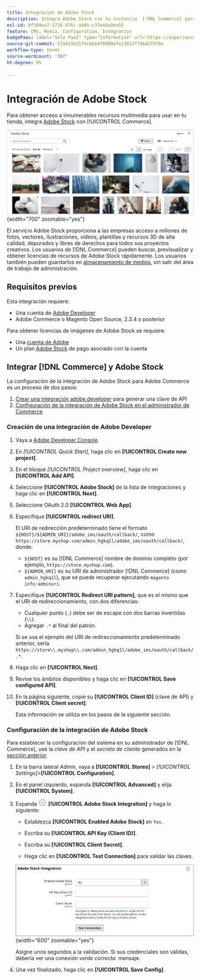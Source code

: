 ```yaml
---
title: Integración de Adobe Stock
description: Integra Adobe Stock con tu instancia  [!DNL Commerce] para acceder a innumerables recursos multimedia para usarlos en tu tienda.
exl-id: 0f399ea7-5726-476c-a945-c37e44a9ea55
feature: CMS, Media, Configuration, Integration
badgePaas: label="Solo PaaS" type="Informative" url="https://experienceleague.adobe.com/es/docs/commerce/user-guides/product-solutions" tooltip="Se aplica solo a proyectos de Adobe Commerce en la nube (infraestructura PaaS administrada por Adobe) y a proyectos locales."
source-git-commit: 57a913b21f4cbbb4f0800afe13012ff46d578f8e
workflow-type: tm+mt
source-wordcount: '397'
ht-degree: 0%

---
```


# Integración de Adobe Stock

Para obtener acceso a innumerables recursos multimedia para usar en tu tienda, integra [Adobe Stock][adobe-stock] con [!UICONTROL Commerce].

![Resultados de búsqueda de Adobe Stock](./assets/adobe-stock-search-grid.png){width="700" zoomable="yes"}

El servicio Adobe Stock proporciona a las empresas acceso a millones de fotos, vectores, ilustraciones, vídeos, plantillas y recursos 3D de alta calidad, depurados y libres de derechos para todos sus proyectos creativos. Los usuarios de [!DNL Commerce] pueden buscar, previsualizar y obtener licencias de recursos de Adobe Stock rápidamente. Los usuarios también pueden guardarlos en [almacenamiento de medios](./media-storage.md), sin salir del área de trabajo de administración.

## Requisitos previos

Esta integración requiere:

- Una cuenta de [Adobe Developer][dev-console]
- Adobe Commerce o Magento Open Source, 2.3.4 o posterior

Para obtener licencias de imágenes de Adobe Stock se requiere:

- Una [cuenta de Adobe][adobe-signin]
- Un plan [Adobe Stock][adobe-stock] de pago asociado con la cuenta

## Integrar [!DNL Commerce] y Adobe Stock

La configuración de la integración de Adobe Stock para Adobe Commerce es un proceso de dos pasos:

1. [Crear una integración adobe.developer](#create-an-adobe-developer-integration) para generar una clave de API
1. [Configuración de la integración de Adobe Stock en el administrador de Commerce](#configure-the-adobe-stock-integration)

### Creación de una integración de Adobe Developer

1. Vaya a [Adobe Developer Console][dev-console].

1. En _[!UICONTROL Quick Start]_, haga clic en **[!UICONTROL Create new project]**.

1. En el bloque _[!UICONTROL Project overview]_, haga clic en **[!UICONTROL Add API]**.

1. Seleccione **[!UICONTROL Adobe Stock]** de la lista de integraciones y haga clic en **[!UICONTROL Next]**.

1. Seleccione OAuth 2.0 **[!UICONTROL Web App]**.

1. Especifique **[!UICONTROL redirect URI]**.

   El URI de redirección predeterminado tiene el formato `${HOST}/${ADMIN_URI}/adobe_ims/oauth/callback/`, como `https://store.myshop.com/admin_hgkq1l/adobe_ims/oauth/callback/`, donde:

   - `${HOST}` es su [!DNL Commerce] nombre de dominio completo (por ejemplo, `https://store.myshop.com`).
   - `${ADMIN_URI}` es su URI de administrador [!DNL Commerce] (como `admin_hgkq1l`), que se puede recuperar ejecutando `magento info:adminuri`.

1. Especifique **[!UICONTROL Redirect URI pattern]**, que es el mismo que el URI de redireccionamiento, con dos diferencias:

   - Cualquier punto (`.`) debe ser de escape con dos barras invertidas (`\\`).
   - Agregar `.*` al final del patrón.

   Si se usa el ejemplo del URI de redireccionamiento predeterminado anterior, sería `https://store\\.myshop\\.com/admin_hgkq1l/adobe_ims/oauth/callback/.*`.

1. Haga clic en **[!UICONTROL Next]**.

1. Revise los ámbitos disponibles y haga clic en **[!UICONTROL Save configured API]**.

1. En la página siguiente, copie su **[!UICONTROL Client ID]** (clave de API) y **[!UICONTROL Client secret]**.

   Esta información se utiliza en los pasos de la siguiente sección.

### Configuración de la integración de Adobe Stock

Para establecer la configuración del sistema en su administrador de [!DNL Commerce], use la _clave de API_ y el _secreto de cliente_ generados en la [sección anterior][create-integration].

1. En la barra lateral _Admin_, vaya a **[!UICONTROL Stores]** > _[!UICONTROL Settings]_>**[!UICONTROL Configuration]**.

1. En el panel izquierdo, expanda **[!UICONTROL Advanced]** y elija **[!UICONTROL System]**.

1. Expanda ![Selector de expansión](../assets/icon-display-expand.png) **[!UICONTROL Adobe Stock Integration]** y haga lo siguiente:

   - Establezca **[!UICONTROL Enabled Adobe Stock]** en `Yes`.

   - Escriba su **[!UICONTROL API Key (Client ID)]**.

   - Escriba su **[!UICONTROL Client Secret]**.

   - Haga clic en **[!UICONTROL Test Connection]** para validar las claves.

   ![Configuración avanzada: integración de Adobe Stock](./assets/system-adobe-stock-integration.png){width="600" zoomable="yes"}

   Asigne unos segundos a la validación. Si sus credenciales son válidas, debería ver una conexión _verde correcta._ mensaje.

1. Una vez finalizado, haga clic en **[!UICONTROL Save Config]**.

[adobe-stock]: https://stock.adobe.com
[adobe-signin]: https://helpx.adobe.com/es/manage-account/using/access-adobe-id-account.html
[dev-console]: https://developer.adobe.com/console/home
[create-integration]: #create-an-adobeio-integration

